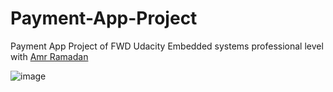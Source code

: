 # Payment-App-Project
Payment App Project of FWD Udacity Embedded systems professional level with [Amr Ramadan](https://github.com/AmrRamadan01)

![image](https://github.com/aliemadabdo/Payment-App-Project/assets/90727865/d205d8d1-c276-48e2-b69a-78286174d899)
